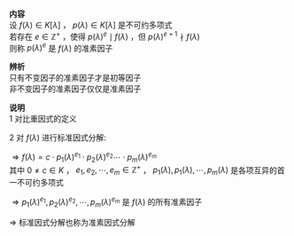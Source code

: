 **内容**  
设 $f(\lambda)\in K[\lambda]$ ， $p(\lambda)\in K[\lambda]$ 是不可约多项式  
若存在 $e\in\mathbb{Z}^+$ ，使得 $p(\lambda)^e\mid f(\lambda)$ ，但 $p(\lambda)^{e+1}\nmid f(\lambda)$   
则称 $p(\lambda)^e$ 是 $f(\lambda)$ 的准素因子  
  
**辨析**  
只有不变因子的准素因子才是初等因子  
非不变因子的准素因子仅仅是准素因子  
  
**说明**  
1 对比重因式的定义  
  
2 对 $f(\lambda)$ 进行标准因式分解:   
  
 $\Rightarrow f(\lambda)=c\cdot p_1(\lambda)^{e_1}\cdot p_2(\lambda)^{e_2}\cdots \cdot p_m(\lambda)^{e_m}$   
     其中 $0\neq c\in K$ ， $e_1,e_2,\cdots,e_m\in\mathbb{Z}^+$ ， $p_1(\lambda),p_1(\lambda),\cdots,p_m(\lambda)$ 是各项互异的首一不可约多项式  
  
 $\Rightarrow p_1(\lambda)^{e_1}, p_2(\lambda)^{e_2},\cdots, p_m(\lambda)^{e_m}$ 是 $f(\lambda)$ 的所有准素因子  
  
 $\Rightarrow$ 标准因式分解也称为准素因式分解  

